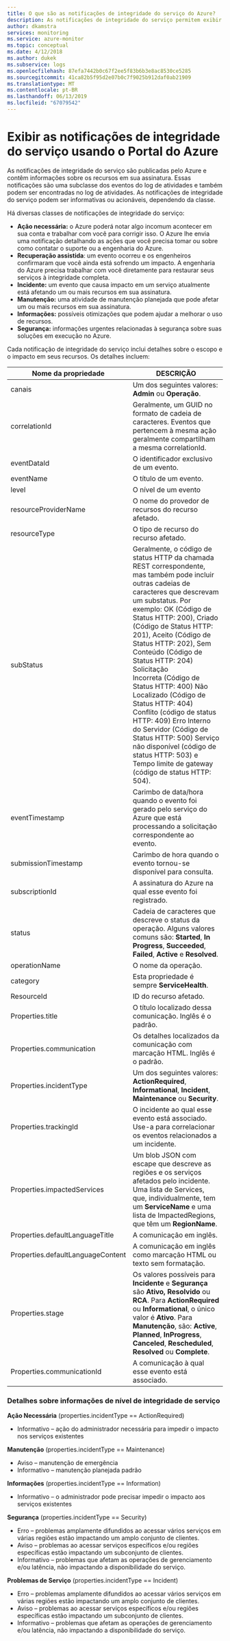 ```yaml
---
title: O que são as notificações de integridade do serviço do Azure?
description: As notificações de integridade do serviço permitem exibir mensagens de integridade do serviço publicadas pelo Microsoft Azure.
author: dkamstra
services: monitoring
ms.service: azure-monitor
ms.topic: conceptual
ms.date: 4/12/2018
ms.author: dukek
ms.subservice: logs
ms.openlocfilehash: 87efa7442b0c67f2ee5f83b6b3e8ac8530ce5285
ms.sourcegitcommit: 41ca82b5f95d2e07b0c7f9025b912daf0ab21909
ms.translationtype: MT
ms.contentlocale: pt-BR
ms.lasthandoff: 06/13/2019
ms.locfileid: "67079542"
---
```

# <a name="view-service-health-notifications-by-using-the-azure-portal"></a>Exibir as notificações de integridade do serviço usando o Portal do Azure

As notificações de integridade do serviço são publicadas pelo Azure e contêm informações sobre os recursos em sua assinatura. Essas notificações são uma subclasse dos eventos do log de atividades e também podem ser encontradas no log de atividades. As notificações de integridade do serviço podem ser informativas ou acionáveis, dependendo da classe.

Há diversas classes de notificações de integridade do serviço:  

- **Ação necessária:** o Azure poderá notar algo incomum acontecer em sua conta e trabalhar com você para corrigir isso. O Azure lhe envia uma notificação detalhando as ações que você precisa tomar ou sobre como contatar o suporte ou a engenharia do Azure.  
- **Recuperação assistida**: um evento ocorreu e os engenheiros confirmaram que você ainda está sofrendo um impacto. A engenharia do Azure precisa trabalhar com você diretamente para restaurar seus serviços à integridade completa.  
- **Incidente:** um evento que causa impacto em um serviço atualmente está afetando um ou mais recursos em sua assinatura.  
- **Manutenção:** uma atividade de manutenção planejada que pode afetar um ou mais recursos em sua assinatura.  
- **Informações:** possíveis otimizações que podem ajudar a melhorar o uso de recursos. 
- **Segurança:** informações urgentes relacionadas à segurança sobre suas soluções em execução no Azure.

Cada notificação de integridade do serviço inclui detalhes sobre o escopo e o impacto em seus recursos. Os detalhes incluem:

Nome da propriedade | DESCRIÇÃO
-------- | -----------
canais | Um dos seguintes valores: **Admin** ou **Operação**.
correlationId | Geralmente, um GUID no formato de cadeia de caracteres. Eventos que pertencem à mesma ação geralmente compartilham a mesma correlationId.
eventDataId | O identificador exclusivo de um evento.
eventName | O título de um evento.
level | O nível de um evento
resourceProviderName | O nome do provedor de recursos do recurso afetado.
resourceType| O tipo de recurso do recurso afetado.
subStatus | Geralmente, o código de status HTTP da chamada REST correspondente, mas também pode incluir outras cadeias de caracteres que descrevam um substatus. Por exemplo:  OK (Código de Status HTTP: 200), Criado (Código de Status HTTP: 201), Aceito (Código de Status HTTP: 202), Sem Conteúdo (Código de Status HTTP: 204) Solicitação Incorreta (Código de Status HTTP: 400) Não Localizado (Código de Status HTTP: 404) Conflito (código de status HTTP: 409) Erro Interno do Servidor (Código de Status HTTP: 500) Serviço não disponível (código de status HTTP: 503) e Tempo limite de gateway (código de status HTTP: 504).
eventTimestamp | Carimbo de data/hora quando o evento foi gerado pelo serviço do Azure que está processando a solicitação correspondente ao evento.
submissionTimestamp | Carimbo de hora quando o evento tornou-se disponível para consulta.
subscriptionId | A assinatura do Azure na qual esse evento foi registrado.
status | Cadeia de caracteres que descreve o status da operação. Alguns valores comuns são: **Started**, **In Progress**, **Succeeded**, **Failed**, **Active** e **Resolved**.
operationName | O nome da operação.
category | Esta propriedade é sempre **ServiceHealth**.
ResourceId | ID do recurso afetado.
Properties.title | O título localizado dessa comunicação. Inglês é o padrão.
Properties.communication | Os detalhes localizados da comunicação com marcação HTML. Inglês é o padrão.
Properties.incidentType | Um dos seguintes valores: **ActionRequired**, **Informational**, **Incident**, **Maintenance** ou **Security**.
Properties.trackingId | O incidente ao qual esse evento está associado. Use-a para correlacionar os eventos relacionados a um incidente.
Properties.impactedServices | Um blob JSON com escape que descreve as regiões e os serviços afetados pelo incidente. Uma lista de Services, que, individualmente, tem um **ServiceName** e uma lista de ImpactedRegions, que têm um **RegionName**.
Properties.defaultLanguageTitle | A comunicação em inglês.
Properties.defaultLanguageContent | A comunicação em inglês como marcação HTML ou texto sem formatação.
Properties.stage | Os valores possíveis para **Incidente** e **Segurança** são **Ativo,** **Resolvido** ou **RCA**. Para **ActionRequired** ou **Informational**, o único valor é **Ativo**. Para **Manutenção**, são: **Active**, **Planned**, **InProgress**, **Canceled**, **Rescheduled**, **Resolved** ou **Complete**.
Properties.communicationId | A comunicação à qual esse evento está associado.

### <a name="details-on-service-health-level-information"></a>Detalhes sobre informações de nível de integridade de serviço

**Ação Necessária** (properties.incidentType == ActionRequired)
- Informativo – ação do administrador necessária para impedir o impacto nos serviços existentes
    
**Manutenção** (properties.incidentType == Maintenance)
- Aviso – manutenção de emergência
- Informativo – manutenção planejada padrão

**Informações** (properties.incidentType == Information)
- Informativo – o administrador pode precisar impedir o impacto aos serviços existentes

**Segurança** (properties.incidentType == Security)
- Erro – problemas amplamente difundidos ao acessar vários serviços em várias regiões estão impactando um amplo conjunto de clientes.
- Aviso – problemas ao acessar serviços específicos e/ou regiões específicas estão impactando um subconjunto de clientes.
- Informativo – problemas que afetam as operações de gerenciamento e/ou latência, não impactando a disponibilidade do serviço.

**Problemas de Serviço** (properties.incidentType == Incident)
- Erro – problemas amplamente difundidos ao acessar vários serviços em várias regiões estão impactando um amplo conjunto de clientes.
- Aviso – problemas ao acessar serviços específicos e/ou regiões específicas estão impactando um subconjunto de clientes.
- Informativo – problemas que afetam as operações de gerenciamento e/ou latência, não impactando a disponibilidade do serviço.
